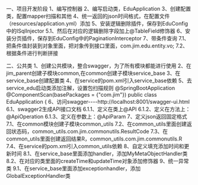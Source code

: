 一、项目开发阶段
1、编写控制器
2、编写启动类，EduApplication
3、创建配置类，配置mapper扫描和其他
4、统一返回的json时间格式，在配置文件（resources/application.yml）添加
5、安装逻辑删除插件，保存到EduConfig中的ISqlInjector
    5.1、然后在对应的逻辑删除字段加上@TableField修饰器
6、安装分页插件，保存到EduConfig中的PaginationInterceptor
7、带条件查询
    7.1、把条件值封装到对象里面，把对象传到接口里面，com.jim.edu.entity.vo;
    7.2、根据条件进行判断拼接

二、公共类
1、创建公共模块，整合swagger，为了所有模块都能进行使用
2、在jim_parent创建子模块common,在common创建子模块service_base
3、在service_base创建配置类
4、在service的pom.xml引入service_base依赖
5、去service_edu启动类添加注解，设置包扫描规则
    @SpringBootApplication
    @ComponentScan(basePackages = {"com.jim"})
    public class EduApplication {
6、访问swagger----http://localhost:8001/swagger-ui.html
    6.1、swagger2生成API接口文档
        6.1.1、定义在类上@API
        6.1.2、定义在方法上：@ApiOperation
        6.1.3、定义在参数上：@ApiParam
7、定义json返回固定格式
    7.1、在common模块创建子模块common_utils
    7.2、在common_utils里面创建返回状态码，common_utils.com.jim.commonutils.ResultCode
    7.3、在common_utils里面创建返回结果R，common_utils.com.jim.commonutils.R
    7.4、在service的pom.xml引入common_utils依赖
8、自定义填充添加时间和更新时间
    8.1、在service_base里面添加handler，添加MyMetaObjectHandler类
    8.2、在对应的类里面的createTime和updateTime对象添加修饰器
9、统一异常类
    9.1、在service_base里面添加exceptionhandler，添加GlobalExceptionHandler类